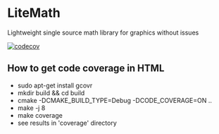 # LiteMath
Lightweight single source math library for graphics without issues

[![codecov](https://codecov.io/gh/msu-graphics-group/LiteMath/branch/main/graph/badge.svg?token=KG13KA0LFV)](https://codecov.io/gh/msu-graphics-group/LiteMath)

## How to get code coverage in HTML

* sudo apt-get install gcovr
* mkdir build && cd build 
* cmake -DCMAKE_BUILD_TYPE=Debug -DCODE_COVERAGE=ON ..
* make -j 8
* make coverage
* see results in 'coverage' directory

